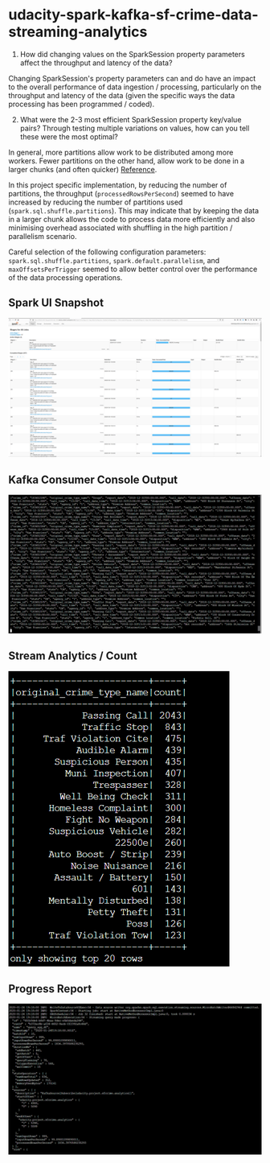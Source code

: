 # udacity-spark-kafka-sf-crime-data-streaming-analytics

1. How did changing values on the SparkSession property parameters affect the throughput and latency of the data?

Changing SparkSession's property parameters can and do have an impact to the overall performance of data ingestion / processing, particularly on the throughput and latency of the data (given the specific ways the data processing has been programmed / coded).

2. What were the 2-3 most efficient SparkSession property key/value pairs? Through testing multiple variations on values, how can you tell these were the most optimal?

In general, more partitions allow work to be distributed among more workers. Fewer partitions on the other hand, allow work to be done in a larger chunks (and often quicker) [Reference](https://github.com/WinCanton/udacity-spark-kafka-sf-crime-data-streaming-analytics/blob/master/images/Progress_Report.png).

In this project specific implementation, by reducing the number of partitions, the throughput (`processedRowsPerSecond`) seemed to have increased by reducing the number of partitions used (`spark.sql.shuffle.partitions`). This may indicate that by keeping the data in a larger chunk allows the code to process data more efficiently and also minimising overhead associated with shuffling in the high partition / parallelism scenario.

Careful selection of the following configuration parameters: `spark.sql.shuffle.partitions`, `spark.default.parallelism`, and `maxOffsetsPerTrigger` seemed to allow better control over the performance of the data processing operations.


## Spark UI Snapshot
![Spark UI Snapshot](https://github.com/WinCanton/udacity-spark-kafka-sf-crime-data-streaming-analytics/blob/master/images/Spark_UI.png)

## Kafka Consumer Console Output
![Kafka Consumer Output](https://github.com/WinCanton/udacity-spark-kafka-sf-crime-data-streaming-analytics/blob/master/images/kafka_console_consumer_output.png)

## Stream Analytics / Count
![Stream Analytics](https://github.com/WinCanton/udacity-spark-kafka-sf-crime-data-streaming-analytics/blob/master/images/Stream_analytics.png)

## Progress Report
![Progress Report](https://github.com/WinCanton/udacity-spark-kafka-sf-crime-data-streaming-analytics/blob/master/images/Progress_Report.png)
